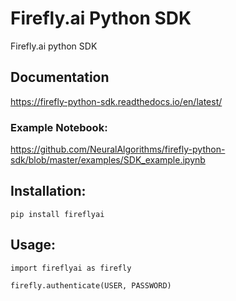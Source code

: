 # Firefly.ai Python SDK
Firefly.ai python SDK 

## Documentation
https://firefly-python-sdk.readthedocs.io/en/latest/

### Example Notebook: 
https://github.com/NeuralAlgorithms/firefly-python-sdk/blob/master/examples/SDK_example.ipynb


## Installation:

`pip install fireflyai`

## Usage:

```
import fireflyai as firefly

firefly.authenticate(USER, PASSWORD)


```


